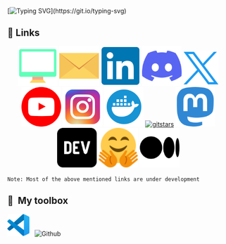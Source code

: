 
<!--
**tomarp/tomarp** is a ✨ _special_ ✨ repository because its `README.md` (this file) appears on your GitHub profile.

Here are some ideas to get you started:

- 🔭 I’m currently working on ...
- 🌱 I’m currently learning ...
- 👯 I’m looking to collaborate on ...
- 🤔 I’m looking for help with ...
- 💬 Ask me about ...
- 📫 How to reach me: ...
- 😄 Pronouns: ...
- ⚡ Fun fact: ...
-->
<!--
[![Typing SVG](https://readme-typing-svg.demolab.com?font=Fira+Code&pause=1000&vCenter=true&random=false&width=600&lines=Hi+there%2C+I+am+Puneet+Tomar.+Welcome+to+my+profile.;My+research+focus+is+on+NEUROSCIENCE+•+COMPUTER+VISIOIN+•+DIGITAL+SIGNAL+PROCESSING.;Currently+I+am+exploring+the+mysteries+of+human+brain+through+Perception,+Intraction+&+Neural+Dynamics.;Feel+free+to+explore+the+existing+projects.;Join+me+on+my+journey+of+discovery!;Feel+free+to+drop+me+a+email+at+tomarp@proton.me.+)](https://git.io/typing-svg)
-->
[![Typing SVG](https://readme-typing-svg.demolab.com?font=Fira+Code&pause=1000&vCenter=true&random=false&width=1200&height=100&lines=Hi+there%2C+I+am+Puneet+Tomar.+Welcome+to+my+profile.;My+research+focus+is+on+—+NEUROSCIENCE+•+COMPUTER+VISION+•+DIGITAL+SIGNAL+PROCESSING;Currently+exploring+the+mysteries+of+the+human+brain+throug+Perception%2C+Intraction%2C+Neural+Dynamics.;Feel+free+to+explore+my+projects+and+join+me+on+my+journey+of+discovery!;Drop+me+an+email+at+tomarp@proton.me+and+share+your+thoughts.)](https://git.io/typing-svg)





## :link: Links

<p align="center">
    <a href="https://ptomar.com"><img src="https://raw.githubusercontent.com/tomarp/icons/main/website2.svg" alt="darkwood" width="90" height="90"/></a>
    <a href="mailto:tomarp@pm.me"><img src="https://raw.githubusercontent.com/tomarp/icons/main/email-postcard2.svg" alt="email" width="90" height="90"/></a>
  <a href="https://www.linkedin.com/in/tomarp"><img src="https://raw.githubusercontent.com/tomarp/icons/main/linkedin-original.svg" alt="linkedin" width="90" height="90"/></a>
  <a href="https://discord.gg/844827150255521823"><img src="https://raw.githubusercontent.com/tomarp/icons/main/discord.svg" alt="discord" width="90" height="90"/></a>
  <a href="https://twitter.com/puneet_tomar"><img src="https://raw.githubusercontent.com/tomarp/icons/main/twitter_X_color.svg" alt="twitter" width="80" height="80"/></a>
  <a href="https://www.youtube.com/user/@neuroide"><img src="https://raw.githubusercontent.com/tomarp/icons/main/youtube_1.svg" alt="youtube" width="90" height="90"/></a>
  <a href="https://www.instagram.com/neuroide"><img src="https://raw.githubusercontent.com/tomarp/icons/main/instagram.svg" alt="instagram" width="90" height="90"/></a>
  <a href="https://hub.docker.com/u/tomarp"><img src="https://raw.githubusercontent.com/tomarp/icons/main/docker.svg" alt="docker" width="90" height="90"/></a>
  <a href="https://git-stars.com/user/tomarp"><img src="https://img.icons8.com/color/96/000000/star.png" alt="gitstars"/></a>
  <a href="https://mastodon.social/@tomarp"><img src="https://raw.githubusercontent.com/tomarp/icons/main/mastodon.svg" alt="mastodon" width="90" height="90"/></a>
  <a href="https://dev.to/tomarp"><img src="https://raw.githubusercontent.com/tomarp/icons/main/dev.svg" alt="devto" width="90" height="90"/></a>
  <a href="https://huggingface.co/tomar"><img src="https://raw.githubusercontent.com/tomarp/icons/main/hugging-face.svg" alt="huggingface" width="90" height="90"/></a>
  <a href="https://medium.com/@neuroide"><img src="https://raw.githubusercontent.com/tomarp/icons/main/medium.svg" alt="medium"  width="90" height="90"/></a>
</p>

`Note: Most of the above mentioned links are under development`

## 🧰 &nbsp;My toolbox

<img  src="https://raw.githubusercontent.com/devicons/devicon/1119b9f84c0290e0f0b38982099a2bd027a48bf1/icons/vscode/vscode-original.svg" alt="VSCode" width="50" height="50"/> &nbsp;
<img  src="https://github.com/CyrisXD/CyrisXD/raw/master/assets/Github.png" alt="Github"/> &nbsp;



  
